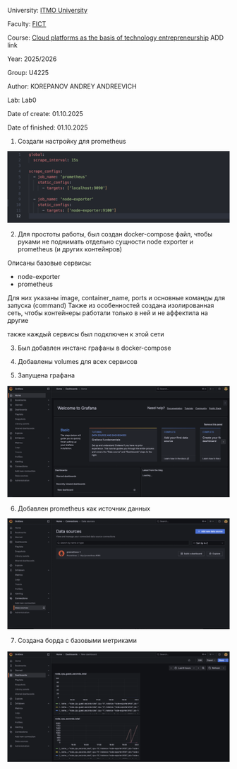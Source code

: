 University: [ITMO University](https://itmo.ru/ru/)

Faculty: [FICT](https://fict.itmo.ru)

Course: [Cloud platforms as the basis of technology entrepreneurship](https://) ADD link

Year: 2025/2026

Group: U4225

Author: KOREPANOV ANDREY ANDREEVICH

Lab: Lab0

Date of create: 01.10.2025

Date of finished: 01.10.2025

1. Создали настройку для prometheus

![alt text](image.png)

2. Для простоты работы, был создан docker-compose файл, чтобы руками не поднимать отдельно сущности node exporter и prometheus (и других контейнров)

Описаны базовые сервисы:
  - node-exporter
  - prometheus

Для них указаны image, container_name, ports и основные команды для запуска (command)
Также из особенностей создана изолированная сеть, чтобы контейнеры работали только в ней и не аффектила на другие

также каждый сервисы был подключен к этой сети

3. Был добавлен инстанс графаны в docker-compose
4. Добавлены volumes для всех сервисов

5. Запущена графана 

![alt text](image-1.png)

6. Добавлен prometheus как источник данных

![alt text](image-2.png)

7. Создана борда с базовыми метриками

![alt text](image-3.png)








